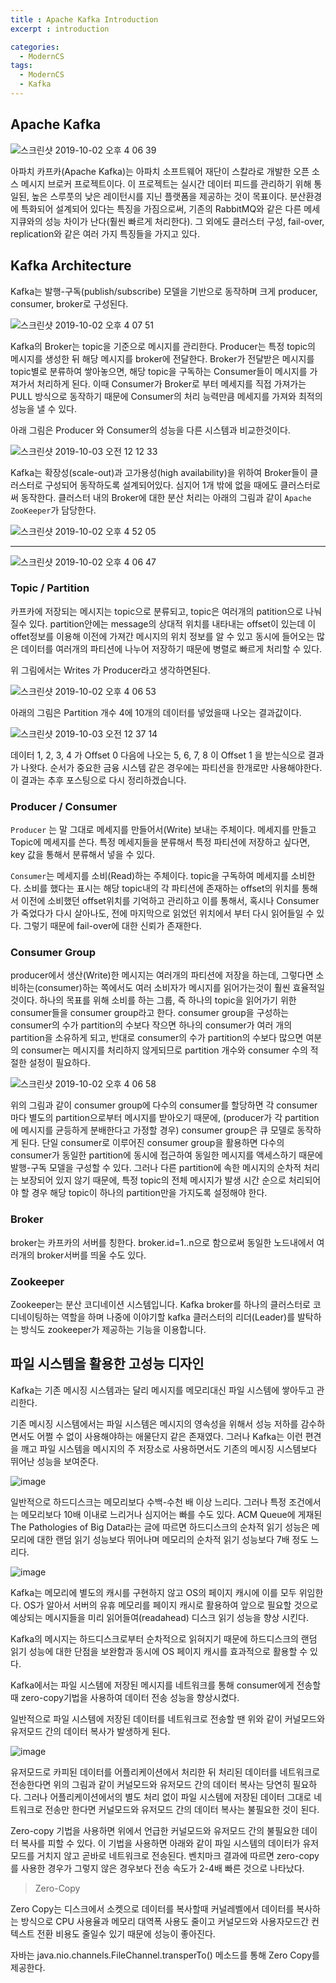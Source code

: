 ```yaml
---
title : Apache Kafka Introduction
excerpt : introduction

categories:
  - ModernCS
tags:
  - ModernCS
  - Kafka
---
```


## Apache Kafka

![스크린샷 2019-10-02 오후 4 06 39](https://user-images.githubusercontent.com/44635266/66056360-f2dac700-e571-11e9-9758-2abb8105fc29.png)


아파치 카프카(Apache Kafka)는 아파치 소프트웨어 재단이 스칼라로 개발한 오픈 소스 메시지 브로커 프로젝트이다. 이 프로젝트는 실시간 데이터 피드를 관리하기 위해 통일된, 높은 스루풋의 낮은 레이턴시를 지닌 플랫폼을 제공하는 것이 목표이다. 
분산환경에 특화되어 설계되어 있다는 특징을 가짐으로써, 기존의 RabbitMQ와 같은 다른 메세지큐와의 성능 차이가 난다(훨씬 빠르게 처리한다). 그 외에도 클러스터 구성, fail-over, replication와 같은 여러 가지 특징들을 가지고 있다.


## Kafka Architecture

Kafka는 발행-구독(publish/subscribe) 모델을 기반으로 동작하며 크게 producer, consumer, broker로 구성된다.

![스크린샷 2019-10-02 오후 4 07 51](https://user-images.githubusercontent.com/44635266/66056393-fbcb9880-e571-11e9-905d-c71b612ddc63.png)

Kafka의 Broker는 topic을 기준으로 메시지를 관리한다. Producer는 특정 topic의 메시지를 생성한 뒤 해당 메시지를 broker에 전달한다. Broker가 전달받은 메시지를 topic별로 분류하여 쌓아놓으면, 해당 topic을 구독하는 Consumer들이 메시지를 가져가서 처리하게 된다. 이때 Consumer가 Broker로 부터 메세지를 직접 가져가는 PULL 방식으로 동작하기 때문에 Consumer의 처리 능력만큼 메세지를 가져와 최적의 성능을 낼 수 있다.

아래 그림은 Producer 와 Consumer의 성능을 다른 시스템과 비교한것이다.

![스크린샷 2019-10-03 오전 12 12 33](https://user-images.githubusercontent.com/44635266/66056712-857b6600-e572-11e9-99af-5ad6e19ea126.png)

Kafka는 확장성(scale-out)과 고가용성(high availability)을 위하여 Broker들이 클러스터로 구성되어 동작하도록 설계되어있다. 심지어 1개 밖에 없을 때에도 클러스터로써 동작한다. 클러스터 내의 Broker에 대한 분산 처리는 아래의 그림과 같이 `Apache ZooKeeper`가 담당한다.

![스크린샷 2019-10-02 오후 4 52 05](https://user-images.githubusercontent.com/44635266/66056397-fd955c00-e571-11e9-9ef1-9557898e710f.png)

---

![스크린샷 2019-10-02 오후 4 06 47](https://user-images.githubusercontent.com/44635266/66056412-02f2a680-e572-11e9-86db-6c81cb177b01.png)

### Topic / Partition

카프카에 저장되는 메시지는 topic으로 분류되고, topic은 여러개의 patition으로 나눠질수 있다. partition안에는 message의 상대적 위치를 내타내는 offset이 있는데 이 offet정보를 이용해 이전에 가져간 메시지의 위치 정보를 알 수 있고 동시에 들어오는 많은 데이터를 여러개의 파티션에 나누어 저장하기 때문에 병렬로 빠르게 처리할 수 있다.

위 그림에서는 Writes 가 Producer라고 생각하면된다.

![스크린샷 2019-10-02 오후 4 06 53](https://user-images.githubusercontent.com/44635266/66056413-02f2a680-e572-11e9-99ba-2e876dad5403.png)

아래의 그림은 Partition 개수 4에 10개의 데이터를 넣었을때 나오는 결과값이다.

![스크린샷 2019-10-03 오전 12 37 14](https://user-images.githubusercontent.com/44635266/66058988-43542380-e576-11e9-9edd-d6d55b93742d.png)

데이터 1, 2, 3, 4 가 Offset 0 다음에 나오는 5, 6, 7, 8 이 Offset 1 을 받는식으로 결과가 나왓다. 순서가 중요한 금융 시스템 같은 경우에는 파티션을 한개로만 사용해야한다. 이 결과는 추후 포스팅으로 다시 정리하겠습니다.

### Producer / Consumer

`Producer` 는 말 그대로 메세지를 만들어서(Write) 보내는 주체이다. 메세지를 만들고 Topic에 메세지를 쓴다. 특정 메세지들을 분류해서 특정 파티션에 저장하고 싶다면, key 값을 통해서 분류해서 넣을 수 있다. 

`Consumer`는 메세지를 소비(Read)하는 주체이다. topic을 구독하여 메세지를 소비한다. 소비를 했다는 표시는 해당 topic내의 각 파티션에 존재하는 offset의 위치를 통해서 이전에 소비했던 offset위치를 기억하고 관리하고 이를 통해서, 혹시나 Consumer가 죽었다가 다시 살아나도, 전에 마지막으로 읽었던 위치에서 부터 다시 읽어들일 수 있다. 그렇기 때문에 fail-over에 대한 신뢰가 존재한다.

### Consumer Group

producer에서 생산(Write)한 메시지는 여러개의 파티션에 저장을 하는데, 그렇다면 소비하는(consumer)하는 쪽에서도 여러 소비자가 메시지를 읽어가는것이 훨씬 효율적일 것이다. 하나의 목표를 위해 소비를 하는 그룹, 즉 하나의 topic을 읽어가기 위한 consumer들을 consumer group라고 한다.
consumer group을 구성하는 consumer의 수가 partition의 수보다 작으면 하나의 consumer가 여러 개의 partition을 소유하게 되고, 반대로 consumer의 수가 partition의 수보다 많으면 여분의 consumer는 메시지를 처리하지 않게되므로 partition 개수와 consumer 수의 적절한 설정이 필요하다.

![스크린샷 2019-10-02 오후 4 06 58](https://user-images.githubusercontent.com/44635266/66056419-06862d80-e572-11e9-9e47-ce1f0ac14c82.png)

위의 그림과 같이 consumer group에 다수의 consumer를 할당하면 각 consumer마다 별도의 partition으로부터 메시지를 받아오기 때문에, (producer가 각 partition에 메시지를 균등하게 분배한다고 가정할 경우) consumer group은 큐 모델로 동작하게 된다.
단일 consumer로 이루어진 consumer group을 활용하면 다수의 consumer가 동일한 partition에 동시에 접근하여 동일한 메시지를 액세스하기 때문에 발행-구독 모델을 구성할 수 있다.
그러나 다른 partition에 속한 메시지의 순차적 처리는 보장되어 있지 않기 때문에, 특정 topic의 전체 메시지가 발생 시간 순으로 처리되어야 할 경우 해당 topic이 하나의 partition만을 가지도록 설정해야 한다.

### Broker

broker는 카프카의 서버를 칭한다. broker.id=1..n으로 함으로써 동일한 노드내에서 여러개의 broker서버를 띄울 수도 있다. 

### Zookeeper

Zookeeper는 분산 코디네이션 시스템입니다. Kafka broker를 하나의 클러스터로 코디네이팅하는 역할을 하며 나중에 이야기할 kafka 클러스터의 리더(Leader)를 발탁하는 방식도 zookeeper가 제공하는 기능을 이용합니다.

## 파일 시스템을 활용한 고성능 디자인

Kafka는 기존 메시징 시스템과는 달리 메시지를 메모리대신 파일 시스템에 쌓아두고 관리한다.

기존 메시징 시스템에서는 파일 시스템은 메시지의 영속성을 위해서 성능 저하를 감수하면서도 어쩔 수 없이 사용해야하는 애물단지 같은 존재였다. 그러나 Kafka는 이런 편견을 깨고 파일 시스템을 메시지의 주 저장소로 사용하면서도 기존의 메시징 시스템보다 뛰어난 성능을 보여준다.

![image](https://user-images.githubusercontent.com/44635266/67582057-07cb0480-f784-11e9-8984-0fe349860317.png)

일반적으로 하드디스크는 메모리보다 수백-수천 배 이상 느리다. 그러나 특정 조건에서는 메모리보다 10배 이내로 느리거나 심지어는 빠를 수도 있다. ACM Queue에 게재된 The Pathologies of Big Data라는 글에 따르면 하드디스크의 순차적 읽기 성능은 메모리에 대한 랜덤 읽기 성능보다 뛰어나며 메모리의 순차적 읽기 성능보다 7배 정도 느리다.

![image](https://user-images.githubusercontent.com/44635266/67582060-08fc3180-f784-11e9-940f-76648182b588.png)

Kafka는 메모리에 별도의 캐시를 구현하지 않고 OS의 페이지 캐시에 이를 모두 위임한다. OS가 알아서 서버의 유휴 메모리를 페이지 캐시로 활용하여 앞으로 필요할 것으로 예상되는 메시지들을 미리 읽어들여(readahead) 디스크 읽기 성능을 향상 시킨다.

Kafka의 메시지는 하드디스크로부터 순차적으로 읽혀지기 때문에 하드디스크의 랜덤 읽기 성능에 대한 단점을 보완함과 동시에 OS 페이지 캐시를 효과적으로 활용할 수 있다.

Kafka에서는 파일 시스템에 저장된 메시지를 네트워크를 통해 consumer에게 전송할 때 zero-copy기법을 사용하여 데이터 전송 성능을 향상시켰다.

일반적으로 파일 시스템에 저장된 데이터를 네트워크로 전송할 땐 위와 같이 커널모드와 유저모드 간의 데이터 복사가 발생하게 된다.

![image](https://user-images.githubusercontent.com/44635266/67582064-0a2d5e80-f784-11e9-9597-9d3ac4fe7939.png)

유저모드로 카피된 데이터를 어플리케이션에서 처리한 뒤 처리된 데이터를 네트워크로 전송한다면 위의 그림과 같이 커널모드와 유저모드 간의 데이터 복사는 당연히 필요하다. 그러나 어플리케이션에서의 별도 처리 없이 파일 시스템에 저장된 데이터 그대로 네트워크로 전송만 한다면 커널모드와 유저모드 간의 데이터 복사는 불필요한 것이 된다.

Zero-copy 기법을 사용하면 위에서 언급한 커널모드와 유저모드 간의 불필요한 데이터 복사를 피할 수 있다. 이 기법을 사용하면 아래와 같이 파일 시스템의 데이터가 유저모드를 거치지 않고 곧바로 네트워크로 전송된다. 벤치마크 결과에 따르면 zero-copy를 사용한 경우가 그렇지 않은 경우보다 전송 속도가 2-4배 빠른 것으로 나타났다.

> Zero-Copy

Zero Copy는 디스크에서 소켓으로 데이터를 복사할때 커널레벨에서 데이터를 복사하는 방식으로 
CPU 사용율과 메모리 대역폭 사용도 줄이고 커널모드와 사용자모드간 컨텍스트 전환 비용도 줄일수 있기 때문에 성능이 좋아진다.

자바는 java.nio.channels.FileChannel.transperTo() 메소드를 통해 Zero Copy를 제공한다.
